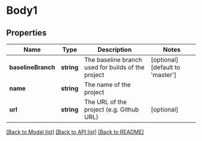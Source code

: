 # Body1

## Properties
Name | Type | Description | Notes
------------ | ------------- | ------------- | -------------
**baselineBranch** | **string** | The baseline branch used for builds of the project | [optional] [default to 'master']
**name** | **string** | The name of the project | 
**url** | **string** | The URL of the project (e.g. Github URL) | [optional] 

[[Back to Model list]](../README.md#documentation-for-models) [[Back to API list]](../README.md#documentation-for-api-endpoints) [[Back to README]](../README.md)


